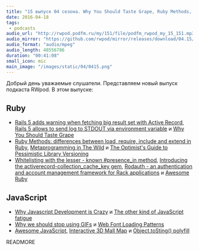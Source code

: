 ```yaml
---
title: "15 выпуск 04 сезона. Why You Should Taste Grape, Ruby Methods, Rodauth, Why Javascript Development is Crazy и прочее"
date: 2016-04-18
tags:
 - podcasts
audio_url: "http://rwpod.podfm.ru/my/151/file/podfm_rwpod_my_15_151.mp3"
audio_mirror: "https://github.com/rwpod/mirror/releases/download/04.15/0415.mp3"
audio_format: "audio/mpeg"
audio_length: 48556786
duration: "00:41:08"
small_icon: mic
main_image: "/images/static/04/0415.png"
---
```


Добрый день уважаемые слушатели. Представляем новый выпуск подкаста RWpod. В этом выпуске:

## Ruby

 - [Rails 5 adds warning when fetching big result set with Active Record](http://blog.bigbinary.com/2016/04/13/rails-5-adds-option-to-log-warning-when-fetching-big-result-sets.html), [Rails 5 allows to send log to STDOUT via environment variable](http://blog.bigbinary.com/2016/04/12/rails-5-allows-to-send-log-to-stdout-via-environment-variable.html) и [Why You Should Taste Grape](http://glaucocustodio.com/2016/04/14/why-you-should-taste-grape/)
 - [Ruby Methods: differences between load, require, include and extend in Ruby](https://prograils.com/posts/ruby-methods-differences-load-require-include-extend), [Metaprogramming in The Wild](http://www.blackbytes.info/2016/04/metaprogramming-in-the-wild/) и [The Optimist's Guide to Pessimistic Library Versioning](https://blog.codeship.com/optimists-guide-pessimistic-library-versioning/)
 - [Whitelisting with the lesser - known #presence_in method](https://infinum.co/the-capsized-eight/articles/whitelisting-with-the-lesser-known-presence-in-method), [Introducing the activerecord-collection_cache_key gem](http://technology.customink.com/blog/2016/04/07/introducing-the-activerecord-collection-cache-key-gem/), [Rodauth - an authentication and account management framework for Rack applications](http://rodauth.jeremyevans.net/) и [Awesome Ruby](http://ruby.libhunt.com/)

## JavaScript

 - [Why Javascript Development is Crazy](http://www.planningforaliens.com/blog/2016/04/11/why-js-development-is-crazy/) и [The other kind of JavaScript fatigue](http://chrismm.com/blog/the-other-kind-of-javascript-fatigue/)
 - [Why we should stop using GIFs](http://www.sohamkamani.com/blog/2016/04/09/stop-using-gifs/) и [Web Font Loading Patterns](https://www.bramstein.com/writing/web-font-loading-patterns.html)
 - [Awesome JavaScript](http://js.libhunt.com/), [Interactive 3D Mall Map](http://tympanus.net/codrops/2016/04/13/interactive-3d-mall-map/) и [Object.toSting() polyfill](https://github.com/teropa/to-sting)


READMORE

